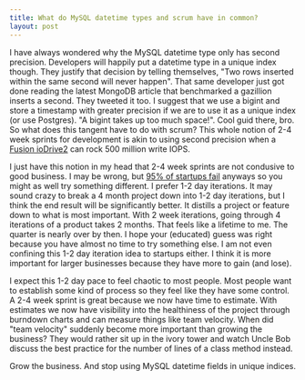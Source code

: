```yaml
---
title: What do MySQL datetime types and scrum have in common?
layout: post
---
```


I have always wondered why the MySQL datetime type only has second precision. Developers will happily put a datetime type in a unique index though. They justify that decision by telling themselves, "Two rows inserted within the same second will never happen". That same developer just got done reading the latest MongoDB article that benchmarked a gazillion inserts a second. They tweeted it too. I suggest that we use a bigint and store a timestamp with greater precision if we are to use it as a unique index (or use Postgres). "A bigint takes up too much space!". Cool guid there, bro. So what does this tangent have to do with scrum? This whole notion of 2-4 week sprints for development is akin to using second precision when a [Fusion ioDrive2](http://www.fusionio.com/data-sheets/iodrive2-duo/) can rock 500 million write IOPS.

I just have this notion in my head that 2-4 week sprints are not condusive to good business. I may be wrong, but [95% of startups fail](http://blog.expensify.com/2013/01/11/ceo-friday-startup-best-practices-95-failure-rate/) anyways so you might as well try something different. I prefer 1-2 day iterations. It may sound crazy to break a 4 month project down into 1-2 day iterations, but I think the end result will be significantly better. It distills a project or feature down to what is most important. With 2 week iterations, going through 4 iterations of a product takes 2 months. That feels like a lifetime to me.  The quarter is nearly over by then. I hope your (educated) guess was right because you have almost no time to try something else. I am not even confining this 1-2 day iteration idea to startups either. I think it is more important for larger businesses because they have more to gain (and lose).

I expect this 1-2 day pace to feel chaotic to most people. Most people want to establish some kind of process so they feel like they have some control. A 2-4 week sprint is great because we now have time to estimate. With estimates we now have visibility into the healthiness of the project through burndown charts and can measure things like team velocity. When did "team velocity" suddenly become more important than growing the business? They would rather sit up in the ivory tower and watch Uncle Bob discuss the best practice for the number of lines of a class method instead.

Grow the business. And stop using MySQL datetime fields in unique indices.
